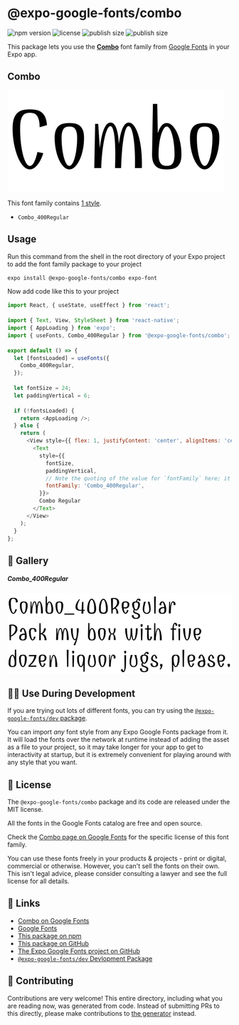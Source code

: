 # @expo-google-fonts/combo

![npm version](https://flat.badgen.net/npm/v/@expo-google-fonts/combo)
![license](https://flat.badgen.net/github/license/expo/google-fonts)
![publish size](https://flat.badgen.net/packagephobia/install/@expo-google-fonts/combo)
![publish size](https://flat.badgen.net/packagephobia/publish/@expo-google-fonts/combo)

This package lets you use the [**Combo**](https://fonts.google.com/specimen/Combo) font family from [Google Fonts](https://fonts.google.com/) in your Expo app.

## Combo

![Combo](./font-family.png)

This font family contains [1 style](#-gallery).

- `Combo_400Regular`

## Usage

Run this command from the shell in the root directory of your Expo project to add the font family package to your project
```sh
expo install @expo-google-fonts/combo expo-font
```

Now add code like this to your project
```js
import React, { useState, useEffect } from 'react';

import { Text, View, StyleSheet } from 'react-native';
import { AppLoading } from 'expo';
import { useFonts, Combo_400Regular } from '@expo-google-fonts/combo';

export default () => {
  let [fontsLoaded] = useFonts({
    Combo_400Regular,
  });

  let fontSize = 24;
  let paddingVertical = 6;

  if (!fontsLoaded) {
    return <AppLoading />;
  } else {
    return (
      <View style={{ flex: 1, justifyContent: 'center', alignItems: 'center' }}>
        <Text
          style={{
            fontSize,
            paddingVertical,
            // Note the quoting of the value for `fontFamily` here; it expects a string!
            fontFamily: 'Combo_400Regular',
          }}>
          Combo Regular
        </Text>
      </View>
    );
  }
};

```

## 🔡 Gallery

##### Combo_400Regular
![Combo_400Regular](./Combo_400Regular.ttf.png)


## 👩‍💻 Use During Development

If you are trying out lots of different fonts, you can try using the [`@expo-google-fonts/dev` package](https://github.com/expo/google-fonts/tree/master/font-packages/dev#readme).

You can import *any* font style from any Expo Google Fonts package from it. It will load the fonts
over the network at runtime instead of adding the asset as a file to your project, so it may take longer
for your app to get to interactivity at startup, but it is extremely convenient
for playing around with any style that you want.

## 📖 License

The `@expo-google-fonts/combo` package and its code are released under the MIT license.

All the fonts in the Google Fonts catalog are free and open source.

Check the [Combo page on Google Fonts](https://fonts.google.com/specimen/Combo) for the specific license of this font family.

You can use these fonts freely in your products & projects - print or digital, commercial or otherwise. However, you can't sell the fonts on their own. This isn't legal advice, please consider consulting a lawyer and see the full license for all details.

## 🔗 Links

- [Combo on Google Fonts](https://fonts.google.com/specimen/Combo)
- [Google Fonts](https://fonts.google.com/)
- [This package on npm](https://www.npmjs.com/package/@expo-google-fonts/combo)
- [This package on GitHub](https://github.com/expo/google-fonts/tree/master/font-packages/combo)
- [The Expo Google Fonts project on GitHub](https://github.com/expo/google-fonts)
- [`@expo-google-fonts/dev` Devlopment Package](https://github.com/expo/google-fonts/tree/master/font-packages/dev)

## 🤝 Contributing

Contributions are very welcome! This entire directory, including what you are reading now, was generated from code. Instead of submitting PRs to this directly, please make contributions to [the generator](https://github.com/expo/google-fonts/tree/master/packages/generator) instead.
